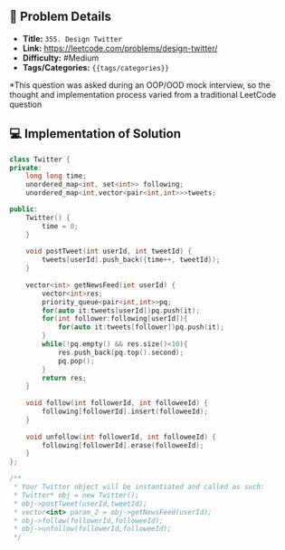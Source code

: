 ## 📝 Problem Details

- **Title:** `355. Design Twitter`
- **Link:** https://leetcode.com/problems/design-twitter/
- **Difficulty:** #Medium 
- **Tags/Categories:** `{{tags/categories}}`


*This question was asked during an OOP/OOD mock interview, so the thought and implementation process varied from a traditional LeetCode question

## 💻 Implementation of Solution

```cpp
class Twitter {
private:
    long long time;
    unordered_map<int, set<int>> following;
    unordered_map<int,vector<pair<int,int>>>tweets;

public:
    Twitter() {
        time = 0;
    }
    
    void postTweet(int userId, int tweetId) {
        tweets[userId].push_back({time++, tweetId});
    }
    
    vector<int> getNewsFeed(int userId) {
        vector<int>res;
        priority_queue<pair<int,int>>pq;
        for(auto it:tweets[userId])pq.push(it);
        for(int follower:following[userId]){
            for(auto it:tweets[follower])pq.push(it);
        }
        while(!pq.empty() && res.size()<10){
            res.push_back(pq.top().second);
            pq.pop();
        }
        return res;
    }
    
    void follow(int followerId, int followeeId) {
        following[followerId].insert(followeeId);
    }
    
    void unfollow(int followerId, int followeeId) {
        following[followerId].erase(followeeId);   
    }
};

/**
 * Your Twitter object will be instantiated and called as such:
 * Twitter* obj = new Twitter();
 * obj->postTweet(userId,tweetId);
 * vector<int> param_2 = obj->getNewsFeed(userId);
 * obj->follow(followerId,followeeId);
 * obj->unfollow(followerId,followeeId);
 */
```